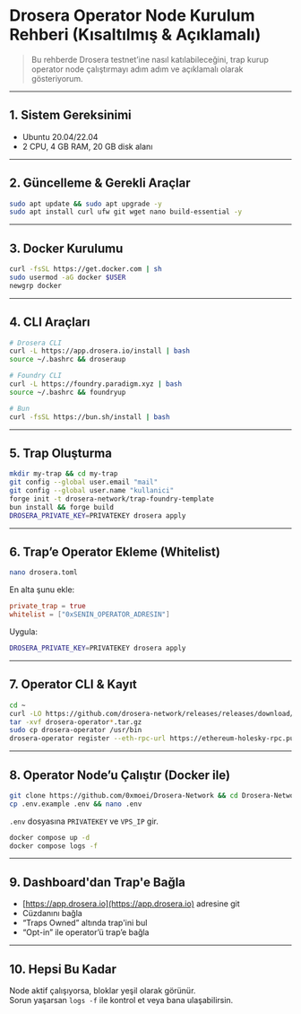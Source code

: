 
# Drosera Operator Node Kurulum Rehberi (Kısaltılmış & Açıklamalı)

> Bu rehberde Drosera testnet’ine nasıl katılabileceğini, trap kurup operator node çalıştırmayı adım adım ve açıklamalı olarak gösteriyorum.

---

## 1. Sistem Gereksinimi

- Ubuntu 20.04/22.04
- 2 CPU, 4 GB RAM, 20 GB disk alanı

---

## 2. Güncelleme & Gerekli Araçlar

```bash
sudo apt update && sudo apt upgrade -y
sudo apt install curl ufw git wget nano build-essential -y
```

---

## 3. Docker Kurulumu

```bash
curl -fsSL https://get.docker.com | sh
sudo usermod -aG docker $USER
newgrp docker
```

---

## 4. CLI Araçları

```bash
# Drosera CLI
curl -L https://app.drosera.io/install | bash
source ~/.bashrc && droseraup

# Foundry CLI
curl -L https://foundry.paradigm.xyz | bash
source ~/.bashrc && foundryup

# Bun
curl -fsSL https://bun.sh/install | bash
```

---

## 5. Trap Oluşturma

```bash
mkdir my-trap && cd my-trap
git config --global user.email "mail"
git config --global user.name "kullanici"
forge init -t drosera-network/trap-foundry-template
bun install && forge build
DROSERA_PRIVATE_KEY=PRIVATEKEY drosera apply
```

---

## 6. Trap’e Operator Ekleme (Whitelist)

```bash
nano drosera.toml
```

En alta şunu ekle:

```toml
private_trap = true
whitelist = ["0xSENIN_OPERATOR_ADRESIN"]
```

Uygula:

```bash
DROSERA_PRIVATE_KEY=PRIVATEKEY drosera apply
```

---

## 7. Operator CLI & Kayıt

```bash
cd ~
curl -LO https://github.com/drosera-network/releases/releases/download/v1.16.2/drosera-operator-v1.16.2-x86_64-unknown-linux-gnu.tar.gz
tar -xvf drosera-operator*.tar.gz
sudo cp drosera-operator /usr/bin
drosera-operator register --eth-rpc-url https://ethereum-holesky-rpc.publicnode.com --eth-private-key PRIVATEKEY
```

---

## 8. Operator Node’u Çalıştır (Docker ile)

```bash
git clone https://github.com/0xmoei/Drosera-Network && cd Drosera-Network
cp .env.example .env && nano .env
```

`.env` dosyasına `PRIVATEKEY` ve `VPS_IP` gir.

```bash
docker compose up -d
docker compose logs -f
```

---

## 9. Dashboard'dan Trap'e Bağla

- [https://app.drosera.io](https://app.drosera.io) adresine git
- Cüzdanını bağla
- “Traps Owned” altında trap'ini bul
- “Opt-in” ile operator’ü trap’e bağla

---

## 10. Hepsi Bu Kadar

Node aktif çalışıyorsa, bloklar yeşil olarak görünür.  
Sorun yaşarsan `logs -f` ile kontrol et veya bana ulaşabilirsin.
